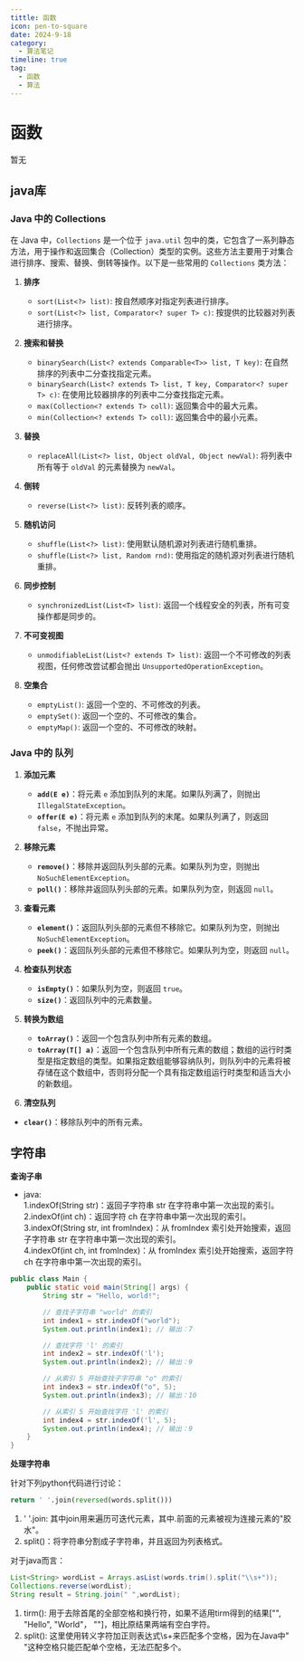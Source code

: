 ```yaml
---
tittle: 函数
icon: pen-to-square
date: 2024-9-18
category:
  - 算法笔记
timeline: true 
tag:
  - 函数
  - 算法
---
```

# 函数

暂无
<!-- more -->
## java库
### Java 中的 Collections

在 Java 中，`Collections` 是一个位于 `java.util` 包中的类，它包含了一系列静态方法，用于操作和返回集合（Collection）类型的实例。这些方法主要用于对集合进行排序、搜索、替换、倒转等操作。以下是一些常用的 `Collections` 类方法：

1. **排序**
   - `sort(List<?> list)`: 按自然顺序对指定列表进行排序。
   - `sort(List<?> list, Comparator<? super T> c)`: 按提供的比较器对列表进行排序。

2. **搜索和替换**
   - `binarySearch(List<? extends Comparable<T>> list, T key)`: 在自然排序的列表中二分查找指定元素。
   - `binarySearch(List<? extends T> list, T key, Comparator<? super T> c)`: 在使用比较器排序的列表中二分查找指定元素。
   - `max(Collection<? extends T> coll)`: 返回集合中的最大元素。
   - `min(Collection<? extends T> coll)`: 返回集合中的最小元素。

3. **替换**
   - `replaceAll(List<?> list, Object oldVal, Object newVal)`: 将列表中所有等于 `oldVal` 的元素替换为 `newVal`。

4. **倒转**
   - `reverse(List<?> list)`: 反转列表的顺序。

5. **随机访问**
   - `shuffle(List<?> list)`: 使用默认随机源对列表进行随机重排。
   - `shuffle(List<?> list, Random rnd)`: 使用指定的随机源对列表进行随机重排。

6. **同步控制**
   - `synchronizedList(List<T> list)`: 返回一个线程安全的列表，所有可变操作都是同步的。

7. **不可变视图**
   - `unmodifiableList(List<? extends T> list)`: 返回一个不可修改的列表视图，任何修改尝试都会抛出 `UnsupportedOperationException`。

8. **空集合**
   - `emptyList()`: 返回一个空的、不可修改的列表。
   - `emptySet()`: 返回一个空的、不可修改的集合。
   - `emptyMap()`: 返回一个空的、不可修改的映射。

### Java 中的 队列
1. **添加元素**
   - **`add(E e)`**：将元素 `e` 添加到队列的末尾。如果队列满了，则抛出 `IllegalStateException`。
   - **`offer(E e)`**：将元素 `e` 添加到队列的末尾。如果队列满了，则返回 `false`，不抛出异常。

2. **移除元素**
   - **`remove()`**：移除并返回队列头部的元素。如果队列为空，则抛出 `NoSuchElementException`。
   - **`poll()`**：移除并返回队列头部的元素。如果队列为空，则返回 `null`。

3. **查看元素**
   - **`element()`**：返回队列头部的元素但不移除它。如果队列为空，则抛出 `NoSuchElementException`。
   - **`peek()`**：返回队列头部的元素但不移除它。如果队列为空，则返回 `null`。

4. **检查队列状态**
   - **`isEmpty()`**：如果队列为空，则返回 `true`。
   - **`size()`**：返回队列中的元素数量。

5. **转换为数组**
   - **`toArray()`**：返回一个包含队列中所有元素的数组。
   - **`toArray(T[] a)`**：返回一个包含队列中所有元素的数组；数组的运行时类型是指定数组的类型。如果指定数组能够容纳队列，则队列中的元素将被存储在这个数组中，否则将分配一个具有指定数组运行时类型和适当大小的新数组。

6. **清空队列**
- **`clear()`**：移除队列中的所有元素。

## 字符串

**查询子串**  
* java:  
1.indexOf(String str)：返回子字符串 str 在字符串中第一次出现的索引。  
2.indexOf(int ch)：返回字符 ch 在字符串中第一次出现的索引。  
3.indexOf(String str, int fromIndex)：从 fromIndex 索引处开始搜索，返回子字符串 str 在字符串中第一次出现的索引。  
4.indexOf(int ch, int fromIndex)：从 fromIndex 索引处开始搜索，返回字符 ch 在字符串中第一次出现的索引。  
```java
public class Main {
    public static void main(String[] args) {
        String str = "Hello, world!";

        // 查找子字符串 "world" 的索引
        int index1 = str.indexOf("world");
        System.out.println(index1); // 输出：7

        // 查找字符 'l' 的索引
        int index2 = str.indexOf('l');
        System.out.println(index2); // 输出：9

        // 从索引 5 开始查找子字符串 "o" 的索引
        int index3 = str.indexOf("o", 5);
        System.out.println(index3); // 输出：10

        // 从索引 5 开始查找字符 'l' 的索引
        int index4 = str.indexOf('l', 5);
        System.out.println(index4); // 输出：9
    }
}  
```
**处理字符串**    

针对下列python代码进行讨论：  
```python
return ' '.join(reversed(words.split()))
``` 
1. ' '.join: 其中join用来遍历可迭代元素，其中.前面的元素被视为连接元素的"胶水"。  
2. split()：将字符串分割成子字符串，并且返回为列表格式。    

对于java而言：
```java
List<String> wordList = Arrays.asList(words.trim().split("\\s+"));
Collections.reverse(wordList);
String result = String.join(" ",wordList);
```  
1. tirm(): 用于去除首尾的全部空格和换行符，如果不适用tirm得到的结果["", "Hello", "World"， ""]，相比原结果两端有空白字符。
2. split(): 这里使用转义字符加正则表达式\s+来匹配多个空格，因为在Java中" "这种空格只能匹配单个空格，无法匹配多个。
